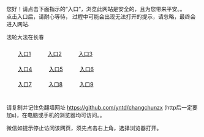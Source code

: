 您好！请点击下面指示的“入口”，浏览此网站是安全的，且为您带来平安。。 <br/>
点击入口后，请耐心等待， 过程中可能会出现无法打开的提示，请忽略，最终会进入网站. </br>

法轮大法在长春<br/>
<div style="padding:10px"><a style="margin:20px" target="_blank" href="https://d9m0x3ln8r42l.cloudfront.net/2Qpsp?oxxsbkpo" id="ccLink1" rel="nofollow">入口1</a> <a target="_blank" style="margin:20px" href="https://d2ocejkbt1fmep.cloudfront.net/2Qpsp?wmciw" id="ccLink2" rel="nofollow">入口2</a> <a style="margin:20px" target="_blank" href="https://dy4mi6sgfqzth.cloudfront.net/2Qpsp?cszwzee" id="ccLink3" rel="nofollow">入口3</a></div>

<div style="padding:10px" ><a style="margin:20px" target="_blank" href="https://d9m0x3ln8r42l.cloudfront.net/2Qpsp?oxxsbkpo" id="ccLink4" rel="nofollow">入口4</a> <a style="margin:20px" href="https://d2ocejkbt1fmep.cloudfront.net/2Qpsp?wmciw" target="_blank" id="ccLink5" rel="nofollow">入口5</a> <a style="margin:20px" href="https://dy4mi6sgfqzth.cloudfront.net/2Qpsp?cszwzee" target="_blank" id="ccLink6" rel="nofollow">入口6</a></div>

<div style="padding:10px"><a style="margin:20px" target="_blank" href="https://d9m0x3ln8r42l.cloudfront.net/2Qpsp?oxxsbkpo" id="ccLink7" rel="nofollow">入口7</a> <a style="margin:20px" href="https://d2ocejkbt1fmep.cloudfront.net/2Qpsp?wmciw" target="_blank" id="ccLink8" rel="nofollow">入口8</a> <a style="margin:20px" target="_blank" href="https://dy4mi6sgfqzth.cloudfront.net/2Qpsp?cszwzee" id="ccLink9" rel="nofollow">入口9</a></div>

<br/>



请复制并记住免翻墙网址 https://github.com/yntd/changchunzx (http后一定要加s)，在电脑或手机的浏览器均可访问。。<br/>

微信如提示停止访问该网页，须先点击右上角，选择浏览器打开。
